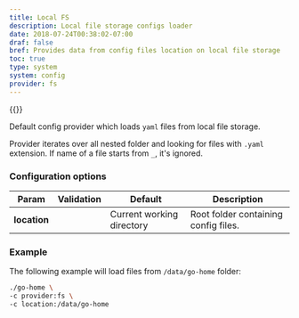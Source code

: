 ```yaml
---
title: Local FS
description: Local file storage configs loader
date: 2018-07-24T00:38:02-07:00
draf: false
bref: Provides data from config files location on local file storage
toc: true
type: system
system: config
provider: fs
---
```

{{<provider>}}

Default config provider which loads `yaml` files from local file storage. 

Provider iterates over all nested folder and looking for files with `.yaml` extension. If name of a file starts from `_`, it's ignored. 

### Configuration options

| Param | Validation | Default | Description |
|-------|------------|---------|-------------|
| **location** || Current working directory | Root folder containing config files. |

### Example

The following example will load files from `/data/go-home` folder:

```bash
./go-home \
-c provider:fs \
-c location:/data/go-home
```